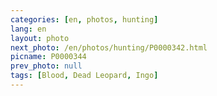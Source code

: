 ```yaml
---
categories: [en, photos, hunting]
lang: en
layout: photo
next_photo: /en/photos/hunting/P0000342.html
picname: P0000344
prev_photo: null
tags: [Blood, Dead Leopard, Ingo]
---
```

